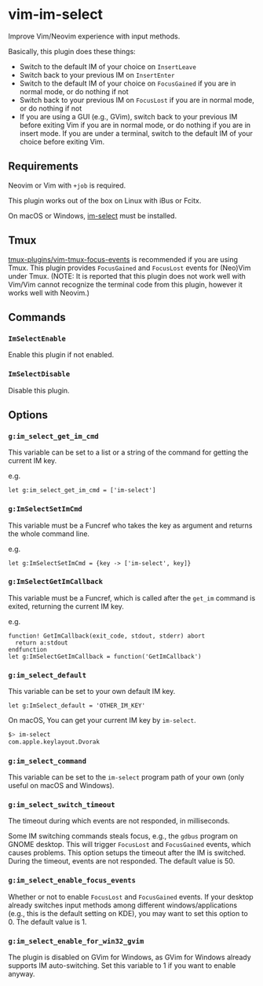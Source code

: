 # vim-im-select
Improve Vim/Neovim experience with input methods.

Basically, this plugin does these things:

- Switch to the default IM of your choice on `InsertLeave`
- Switch back to your previous IM on `InsertEnter`
- Switch to the default IM of your choice on `FocusGained` if you are in
  normal mode, or do nothing if not
- Switch back to your previous IM on `FocusLost` if you are in normal mode, or
  do nothing if not
- If you are using a GUI (e.g., GVim), switch back to your previous IM before
  exiting Vim if you are in normal mode, or do nothing if you are in insert
  mode. If you are under a terminal, switch to the default IM of your choice
  before exiting Vim.

## Requirements

Neovim or Vim with `+job` is required.

This plugin works out of the box on Linux with iBus or Fcitx.

On macOS or Windows, [im-select](https://github.com/daipeihust/im-select) must
be installed.

## Tmux

[tmux-plugins/vim-tmux-focus-events](https://github.com/tmux-plugins/vim-tmux-focus-events)
is recommended if you are using Tmux. This plugin provides `FocusGained` and
`FocusLost` events for (Neo)Vim under Tmux. (NOTE: It is reported that this
plugin does not work well with Vim/Vim cannot recognize the terminal code from
this plugin, however it works well with Neovim.)

## Commands

### `ImSelectEnable`

Enable this plugin if not enabled.

### `ImSelectDisable`

Disable this plugin.

## Options

### `g:im_select_get_im_cmd`

This variable can be set to a list or a string of the command for getting the
current IM key.

e.g.

```vim
let g:im_select_get_im_cmd = ['im-select']
```

### `g:ImSelectSetImCmd`

This variable must be a Funcref who takes the key as argument and returns the
whole command line.

e.g.

```vim
let g:ImSelectSetImCmd = {key -> ['im-select', key]}
```

### `g:ImSelectGetImCallback`

This variable must be a Funcref, which is called after the `get_im` command is
exited, returning the current IM key.

e.g.

```vim
function! GetImCallback(exit_code, stdout, stderr) abort
  return a:stdout
endfunction
let g:ImSelectGetImCallback = function('GetImCallback')
```

### `g:im_select_default`

This variable can be set to your own default IM key.

```vim
let g:ImSelect_default = 'OTHER_IM_KEY'
```

On macOS, You can get your current IM key by `im-select`.

```bash
$> im-select
com.apple.keylayout.Dvorak
```

### `g:im_select_command`

This variable can be set to the `im-select` program path of your own (only
useful on macOS and Windows).

### `g:im_select_switch_timeout`

The timeout during which events are not responded, in milliseconds.

Some IM switching commands steals focus, e.g., the `gdbus` program on GNOME
desktop. This will trigger `FocusLost` and `FocusGained` events, which causes
problems. This option setups the timeout after the IM is switched. During the
timeout, events are not responded. The default value is 50.

### `g:im_select_enable_focus_events`

Whether or not to enable `FocusLost` and `FocusGained` events. If your desktop
already switches input methods among different windows/applications (e.g.,
this is the default setting on KDE), you may want to set this option to 0. The
default value is 1.

### `g:im_select_enable_for_win32_gvim`

The plugin is disabled on GVim for Windows, as GVim for Windows already
supports IM auto-switching. Set this variable to 1 if you want to enable
anyway.

<!-- vim: cc=79
-->
